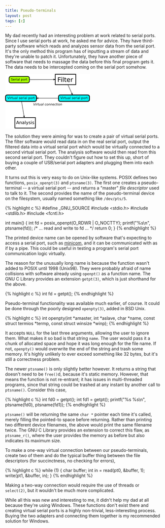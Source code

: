 ```yaml
---
title: Pseudo-terminals
layout: post
tags: [c]
---
```


My dad recently had an interesting problem at work related to serial
ports. Since I use serial ports at work, he asked me for advice. They
have third-party software which reads and analyzes sensor data from
the serial port. It's the only method this program has of inputting a
stream of data and they're unable to patch it. Unfortunately, they
have another piece of software that needs to massage the data before
this final program gets it. The data needs to be intercepted coming on
the serial port somehow.

![](/img/diagram/pseudo-terminals.png)

The solution they were aiming for was to create a pair of virtual
serial ports. The filter software would read data in on the real
serial port, output the filtered data into a virtual serial port which
would be virtually connected to a second virtual serial port. The
analysis software would then read from this second serial port. They
couldn't figure out how to set this up, short of buying a couple of
USB/serial port adapters and plugging them into each other.

It turns out this is very easy to do on Unix-like systems. POSIX
defines two functions, `posix_openpt(3)` and `ptsname(3)`. The first
one creates a pseudo-terminal -- a virtual serial port -- and returns
a "master" *file descriptor* used to talk to it. The second provides
the name of the pseudo-terminal device on the filesystem, usually
named something like `/dev/pts/5`.

{% highlight c %}
#define _GNU_SOURCE
#include <stdio.h>
#include <stdlib.h>
#include <fcntl.h>

int main()
{
    int fd = posix_openpt(O_RDWR | O_NOCTTY);
    printf("%s\n", ptsname(fd));
    /* ... read and write to fd ... */
    return 0;
}
{% endhighlight %}

The printed device name can be opened by software that's expecting to
access a serial port, such as
[minicom](http://en.wikipedia.org/wiki/Minicom), and it can be
communicated with as if by a pipe. This could be useful in testing a
program's serial port communication logic virtually.

The reason for the unusually long name is because the function wasn't
added to POSIX until 1998 (Unix98). They were probably afraid of name
collisions with software already using `openpt()` as a function
name. The GNU C Library provides an extension `getpt(3)`, which is
just shorthand for the above.

{% highlight c %}
int fd = getpt();
{% endhighlight %}

Pseudo-terminal functionality was available much earlier, of
course. It could be done through the poorly designed `openpty(3)`,
added in BSD Unix.

{% highlight c %}
int openpty(int *amaster, int *aslave, char *name,
            const struct termios *termp,
            const struct winsize *winp);
{% endhighlight %}

It accepts `NULL` for the last three arguments, allowing the user to
ignore them. What makes it so bad is that string `name`. The user
would pass it a chunk of allocated space and hope it was long enough
for the file name. If not, `openpty()` would overwrite the end of the
string and trash some memory. It's highly unlikely to ever exceed
something like 32 bytes, but it's still a correctness problem.

The newer `ptsname()` is only slightly better however. It returns a
string that doesn't need to be `free()`d, because it's static
memory. However, that means the function is not re-entrant; it has
issues in multi-threaded programs, since that string could be trashed
at any instant by another call to `ptsname()`. Consider this case,

{% highlight c %}
int fd0 = getpt();
int fd1 = getpt();
printf("%s %s\n", ptsname(fd0), ptsname(fd1));
{% endhighlight %}

`ptsname()` will be returning the same `char *` pointer each time it's
called, merely filling the pointed-to space before returning. Rather
than printing two different device filenames, the above would print
the same filename twice. The GNU C Library provides an extension to
correct this flaw, as `ptsname_r()`, where the user provides the
memory as before but also indicates its maximum size.

To make a one-way virtual connection between our pseudo-terminals,
create two of them and do the typical buffer thing between the file
descriptors (for succinctness, no checking for errors),

{% highlight c %}
while (1) {
    char buffer;
    int in = read(pt0, &buffer, 1);
    write(pt1, &buffer, in);
}
{% endhighlight %}

Making a two-way connection would require the use of threads or
`select(2)`, but it wouldn't be much more complicated.

While all this was new and interesting to me, it didn't help my dad at
all because they're using Windows. These functions don't exist there
and creating virtual serial ports is a highly non-trivial,
less-interesting process. Buying the two adapters and connecting them
together is my recommended solution for Windows.
